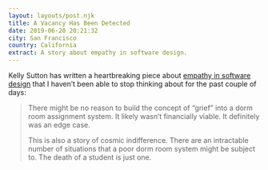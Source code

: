 ```yaml
---
layout: layouts/post.njk
title: A Vacancy Has Been Detected
date: 2019-06-20 20:21:32
city: San Francisco
country: California
extract: A story about empathy in software design.
---
```


Kelly Sutton has written a heartbreaking piece about [empathy in software design](https://kellysutton.com/2019/06/19/a-vacancy-has-been-detected.html) that I haven’t been able to stop thinking about for the past couple of days:

> There might be no reason to build the concept of “grief” into a dorm room assignment system. It likely wasn’t financially viable. It definitely was an edge case.
>
> This is also a story of cosmic indifference. There are an intractable number of situations that a poor dorm room system might be subject to. The death of a student is just one.
